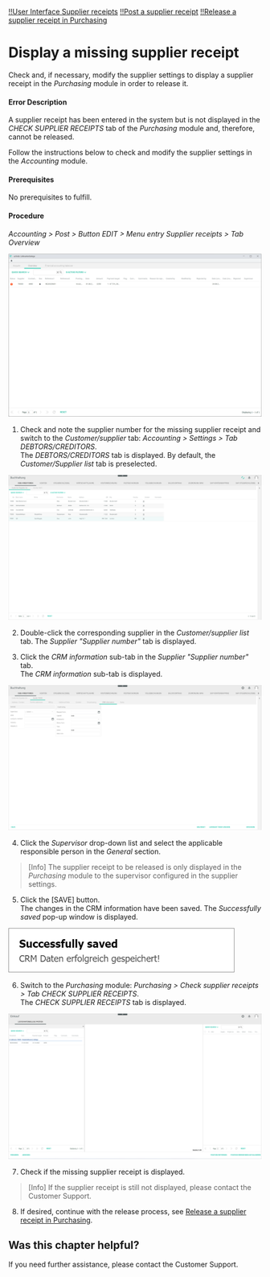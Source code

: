 [!!User Interface Supplier receipts](../UserInterface/01_Book.md#supplier-receipts)
[!!Post a supplier receipt](../Operation/10_ManageReceipts.md#post-a-supplier-receipt)
[!!Release a supplier receipt in Purchasing](../Operation/10_ManageReceipts.md#release-a-supplier-receipt-in-purchasing)


# Display a missing supplier receipt

Check and, if necessary, modify the supplier settings to display a supplier receipt in the *Purchasing* module in order to release it.

#### Error Description

A supplier receipt has been entered in the system but is not displayed in the *CHECK SUPPLIER RECEIPTS* tab of the *Purchasing* module and, therefore, cannot be released.

Follow the instructions below to check and modify the supplier settings in the *Accounting* module.

#### Prerequisites

No prerequisites to fulfill.

#### Procedure

*Accounting > Post > Button EDIT > Menu entry Supplier receipts > Tab Overview*  

![Overview](../../Assets/Screenshots/RetailSuiteAccounting/Book/SupplierReceiptsOverview01.png "[Overview]")

1. Check and note the supplier number for the missing supplier receipt and switch to the *Customer/supplier* tab: *Accounting > Settings > Tab DEBTORS/CREDITORS*.    
  The *DEBTORS/CREDITORS* tab is displayed. By default, the *Customer/Supplier list* tab is preselected.

  ![Customer/supplier list](../../Assets/Screenshots/RetailSuiteAccounting/Settings/CustomerSupplier/CustomerSupplierList.png "[Customer/supplier list]")

2. Double-click the corresponding supplier in the *Customer/supplier list* tab.
  The *Supplier "Supplier number"* tab is displayed.


3. Click the *CRM information* sub-tab in the *Supplier "Supplier number"* tab.  
  The *CRM information* sub-tab is displayed.

  ![Supplier CRM information](../../Assets/Screenshots/RetailSuiteAccounting/Settings/CustomerSupplier/CRMInformation02b.png "[Supplier CRM information]")

4. Click the *Supervisor* drop-down list and select the applicable responsible person in the *General* section.  

  > [Info] The supplier receipt to be released is only displayed in the *Purchasing* module to the supervisor configured in the supplier settings.

5. Click the [SAVE] button.  
  The changes in the CRM information have been saved. The *Successfully saved* pop-up window is displayed.

  ![CRM data saved](../../Assets/Screenshots/RetailSuiteAccounting/Settings/CustomerSupplier/CRMDataSaved.png "[CRM data saved]")

6. Switch to the *Purchasing* module: *Purchasing > Check supplier receipts > Tab CHECK SUPPLIER RECEIPTS*.   
  The *CHECK SUPPLIER RECEIPTS* tab is displayed.

  ![Check supplier receipt](../../Assets/Screenshots/RetailSuiteAccounting/Book/CheckSupplierReceipts01.png "[Check supplier receipt]")

7. Check if the missing supplier receipt is displayed.
  > [Info] If the supplier receipt is still not displayed, please contact the Customer Support.    

8. If desired, continue with the release process, see [Release a supplier receipt in Purchasing](../Operation/10_ManageReceipts.md#release-a-supplier-receipt-in-purchasing).


## Was this chapter helpful?

If you need further assistance, please contact the Customer Support.
